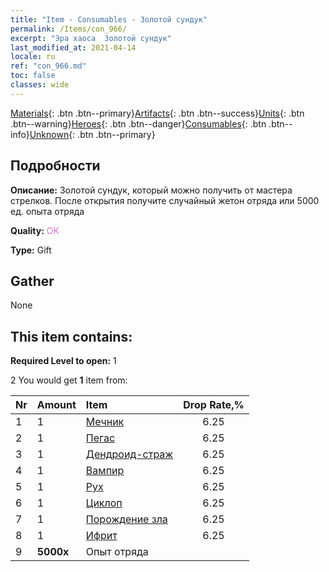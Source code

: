 ```yaml
---
title: "Item - Consumables - Золотой сундук"
permalink: /Items/con_966/
excerpt: "Эра хаоса  Золотой сундук"
last_modified_at: 2021-04-14
locale: ru
ref: "con_966.md"
toc: false
classes: wide
---
```

 [Materials](/ru/Items/){: .btn .btn--primary}[Artifacts](/ru/Items/Artifacts/){: .btn .btn--success}[Units](/ru/Items/Units/){: .btn .btn--warning}[Heroes](/ru/Items/Heroes/){: .btn .btn--danger}[Consumables](/ru/Items/Consumables/){: .btn .btn--info}[Unknown](/ru/Items/Unknown/){: .btn .btn--primary}

## Подробности
 **Описание:** Золотой сундук, который можно получить от мастера стрелков. После открытия получите случайный жетон отряда или 5000 ед. опыта отряда

 **Quality:** <span style="color: #DA70D6">OK</span>

 **Type:** Gift

## Gather

  None

## This item contains:

 **Required Level to open:** 1

 2 You would get **1** item  from:

  | Nr | Amount |     Item    | Drop Rate,% |
  |:---|:-------|:------------|:---------:|
  | 1 | 1 | [Мечник](/ru/Items/unt_193/) | 6.25 | 
  | 2 | 1 | [Пегас](/ru/Items/unt_202/) | 6.25 | 
  | 3 | 1 | [Дендроид-страж](/ru/Items/unt_203/) | 6.25 | 
  | 4 | 1 | [Вампир](/ru/Items/unt_211/) | 6.25 | 
  | 5 | 1 | [Рух](/ru/Items/unt_221/) | 6.25 | 
  | 6 | 1 | [Циклоп](/ru/Items/unt_222/) | 6.25 | 
  | 7 | 1 | [Порождение зла](/ru/Items/unt_230/) | 6.25 | 
  | 8 | 1 | [Ифрит](/ru/Items/unt_231/) | 6.25 | 
  | 9 |  **5000x** | Опыт отряда |  | 50 | 
